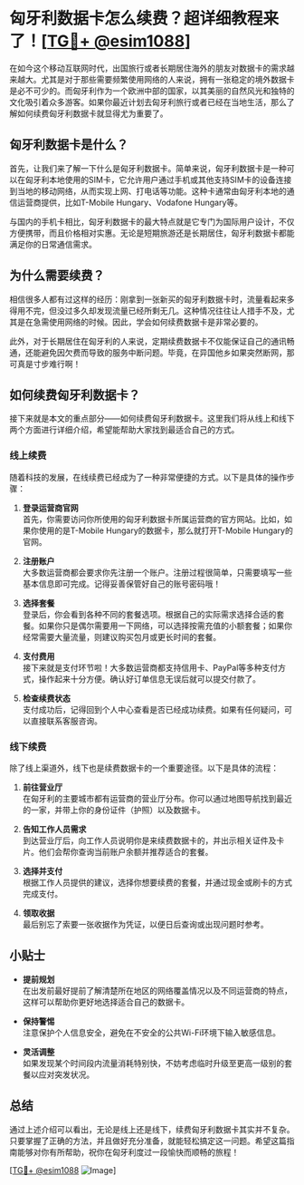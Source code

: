 # 匈牙利数据卡怎么续费？超详细教程来了！[[TG💪+ @esim1088](https://t.me/s/esim1088)]

在如今这个移动互联网时代，出国旅行或者长期居住海外的朋友对数据卡的需求越来越大。尤其是对于那些需要频繁使用网络的人来说，拥有一张稳定的境外数据卡是必不可少的。而匈牙利作为一个欧洲中部的国家，以其美丽的自然风光和独特的文化吸引着众多游客。如果你最近计划去匈牙利旅行或者已经在当地生活，那么了解如何续费匈牙利数据卡就显得尤为重要了。

## 匈牙利数据卡是什么？

首先，让我们来了解一下什么是匈牙利数据卡。简单来说，匈牙利数据卡是一种可以在匈牙利本地使用的SIM卡，它允许用户通过手机或其他支持SIM卡的设备连接到当地的移动网络，从而实现上网、打电话等功能。这种卡通常由匈牙利本地的通信运营商提供，比如T-Mobile Hungary、Vodafone Hungary等。

与国内的手机卡相比，匈牙利数据卡的最大特点就是它专门为国际用户设计，不仅方便携带，而且价格相对实惠。无论是短期旅游还是长期居住，匈牙利数据卡都能满足你的日常通信需求。

## 为什么需要续费？

相信很多人都有过这样的经历：刚拿到一张新买的匈牙利数据卡时，流量看起来多得用不完，但没过多久却发现流量已经所剩无几。这种情况往往让人措手不及，尤其是在急需使用网络的时候。因此，学会如何续费数据卡是非常必要的。

此外，对于长期居住在匈牙利的人来说，定期续费数据卡不仅能保证自己的通讯畅通，还能避免因欠费而导致的服务中断问题。毕竟，在异国他乡如果突然断网，那可真是寸步难行啊！

## 如何续费匈牙利数据卡？

接下来就是本文的重点部分——如何续费匈牙利数据卡。这里我们将从线上和线下两个方面进行详细介绍，希望能帮助大家找到最适合自己的方式。

### 线上续费

随着科技的发展，在线续费已经成为了一种非常便捷的方式。以下是具体的操作步骤：

1. **登录运营商官网**  
   首先，你需要访问你所使用的匈牙利数据卡所属运营商的官方网站。比如，如果你使用的是T-Mobile Hungary的数据卡，那么就打开T-Mobile Hungary的官网。

2. **注册账户**  
   大多数运营商都会要求你先注册一个账户。注册过程很简单，只需要填写一些基本信息即可完成。记得妥善保管好自己的账号密码哦！

3. **选择套餐**  
   登录后，你会看到各种不同的套餐选项。根据自己的实际需求选择合适的套餐。如果你只是偶尔需要用一下网络，可以选择按需充值的小额套餐；如果你经常需要大量流量，则建议购买包月或更长时间的套餐。

4. **支付费用**  
   接下来就是支付环节啦！大多数运营商都支持信用卡、PayPal等多种支付方式，操作起来十分方便。确认好订单信息无误后就可以提交付款了。

5. **检查续费状态**  
   支付成功后，记得回到个人中心查看是否已经成功续费。如果有任何疑问，可以直接联系客服咨询。

### 线下续费

除了线上渠道外，线下也是续费数据卡的一个重要途径。以下是具体的流程：

1. **前往营业厅**  
   在匈牙利的主要城市都有运营商的营业厅分布。你可以通过地图导航找到最近的一家，并带上你的身份证件（护照）以及数据卡。

2. **告知工作人员需求**  
   到达营业厅后，向工作人员说明你是来续费数据卡的，并出示相关证件及卡片。他们会帮你查询当前账户余额并推荐适合的套餐。

3. **选择并支付**  
   根据工作人员提供的建议，选择你想要续费的套餐，并通过现金或刷卡的方式完成支付。

4. **领取收据**  
   最后别忘了索要一张收据作为凭证，以便日后查询或出现问题时参考。

## 小贴士

- **提前规划**  
  在出发前最好提前了解清楚所在地区的网络覆盖情况以及不同运营商的特点，这样可以帮助你更好地选择适合自己的数据卡。
  
- **保持警惕**  
  注意保护个人信息安全，避免在不安全的公共Wi-Fi环境下输入敏感信息。

- **灵活调整**  
  如果发现某个时间段内流量消耗特别快，不妨考虑临时升级至更高一级别的套餐以应对突发状况。

## 总结

通过上述介绍可以看出，无论是线上还是线下，续费匈牙利数据卡其实并不复杂。只要掌握了正确的方法，并且做好充分准备，就能轻松搞定这一问题。希望这篇指南能够对你有所帮助，祝你在匈牙利度过一段愉快而顺畅的旅程！

[[TG💪+ @esim1088](https://t.me/s/esim1088) ![Image](https://i.postimg.cc/4NQfJmqS/Snipaste-2025-05-13-00-14-12.png)]